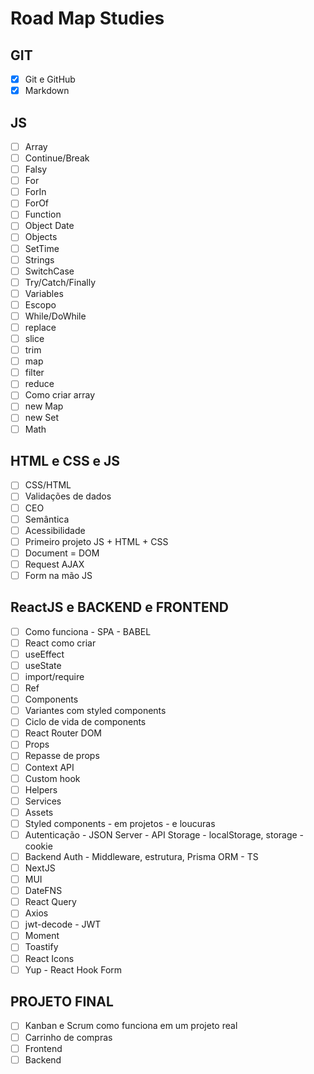# Road Map Studies

## GIT 
- [x] Git e GitHub
- [x] Markdown

## JS
- [ ] Array
- [ ] Continue/Break
- [ ] Falsy
- [ ] For
- [ ] ForIn
- [ ] ForOf
- [ ] Function
- [ ] Object Date
- [ ] Objects
- [ ] SetTime
- [ ] Strings
- [ ] SwitchCase
- [ ] Try/Catch/Finally
- [ ] Variables
- [ ] Escopo
- [ ] While/DoWhile
- [ ] replace
- [ ] slice
- [ ] trim
- [ ] map
- [ ] filter
- [ ] reduce
- [ ] Como criar array 
- [ ] new Map
- [ ] new Set
- [ ] Math

## HTML e CSS e JS 
- [ ] CSS/HTML
- [ ] Validações de dados
- [ ] CEO 
- [ ] Semântica
- [ ] Acessibilidade
- [ ] Primeiro projeto JS + HTML + CSS 
- [ ] Document = DOM
- [ ] Request AJAX
- [ ] Form na mão JS

## ReactJS e BACKEND e FRONTEND 
- [ ] Como funciona - SPA - BABEL
- [ ] React como criar
- [ ] useEffect
- [ ] useState
- [ ] import/require
- [ ] Ref
- [ ] Components
- [ ] Variantes com styled components
- [ ] Ciclo de vida de components
- [ ] React Router DOM
- [ ] Props
- [ ] Repasse de props
- [ ] Context API
- [ ] Custom hook
- [ ] Helpers
- [ ] Services
- [ ] Assets
- [ ] Styled components - em projetos - e loucuras
- [ ] Autenticação - JSON Server - API Storage - localStorage, storage - cookie
- [ ] Backend Auth - Middleware, estrutura, Prisma ORM - TS 
- [ ] NextJS
- [ ] MUI
- [ ] DateFNS
- [ ] React Query
- [ ] Axios
- [ ] jwt-decode - JWT
- [ ] Moment
- [ ] Toastify
- [ ] React Icons
- [ ] Yup - React Hook Form

## PROJETO FINAL
- [ ] Kanban e Scrum como funciona em um projeto real
- [ ] Carrinho de compras
- [ ] Frontend
- [ ] Backend
